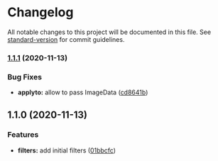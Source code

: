 # Changelog

All notable changes to this project will be documented in this file. See [standard-version](https://github.com/conventional-changelog/standard-version) for commit guidelines.

### [1.1.1](https://github.com/wolframdeus/css-js-filter/compare/v1.1.0...v1.1.1) (2020-11-13)


### Bug Fixes

* **applyto:** allow to pass ImageData ([cd8641b](https://github.com/wolframdeus/css-js-filter/commit/cd8641b5621161275791716af0f42c6e2000948a))

## 1.1.0 (2020-11-13)


### Features

* **filters:** add initial filters ([01bbcfc](https://github.com/wolframdeus/css-js-filter/commit/01bbcfc26a23b5c09fb8aa4e3f598a7bd0f5cd47))
